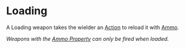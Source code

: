 # Loading
A Loading weapon takes the wielder an [Action](../../../../../Game%20Procedures/Action.md) to reload it with [Ammo](Ammo%20Property.md).

*Weapons with the [Ammo Property](Ammo%20Property.md) can only be fired when loaded.*